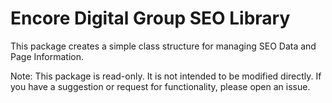 # Encore Digital Group SEO LibraryThis package creates a simple class structure for managing SEO Data and Page Information.Note: This package is read-only. It is not intended to be modified directly. If you have a suggestion or request forfunctionality, please open an issue.